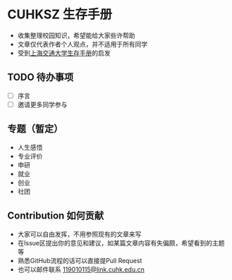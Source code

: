 # CUHKSZ 生存手册

- 收集整理校园知识，希望能给大家些许帮助
- 文章仅代表作者个人观点，并不适用于所有同学
- 受到[上海交通大学生存手册](https://github.com/SurviveSJTU/SurviveSJTUManual)的启发

## TODO 待办事项
- [ ] 序言
- [ ] 邀请更多同学参与

## 专题（暂定）
- 人生感悟
- 专业评价
- 申研
- 就业
- 创业
- 社团

## Contribution 如何贡献
- 大家可以自由发挥，不用参照现有的文章来写
- 在Issue区提出你的意见和建议，如某篇文章内容有失偏颇，希望看到的主题等
- 熟悉GitHub流程的话可以直接提Pull Request
- 也可以邮件联系 [119010115@link.cuhk.edu.cn](mailto:119010115@link.cuhk.edu.cn)
